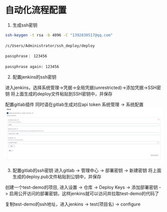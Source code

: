 # 自动化流程配置

1. 生成ssh密钥

```bash
ssh-keygen -t rsa -b 4096 -C "1392830517@qq.com"

/c/Users/Administrator/ssh_deploy/deploy

passphrase： 123456

passphrase again: 123456


```

2. 配置jenkins的ssh密钥

进入jenkins，选择系统管理->凭据->全局凭据(unrestricted)->添加凭据->SSH密钥
将上面生成的deploy文件粘贴到SSH密钥中，并保存

配置gitlab插件
同时请在gitlab生成对应api token
系统管理 -> 系统配置
![alt text](image-4.png)

3. 配置gitlab的ssh密钥
   进入gitlab -> 管理中心 -> 部署密钥 -> 新建密钥
   将上面生成的deploy.pub文件粘贴到公钥中，并保存

创建一个test-demo的项目, 进入设置 -> 仓库 -> Deploy Keys -> 添加部署密钥 -> 启用公开访问的部署密钥，这样jenkins就可以访问并拉取test-demo的代码了

复制test-demo的ssh地址，进入jenkins -> test(项目名) -> configure
